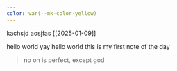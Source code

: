 ```yaml
---
color: var(--mk-color-yellow)
---
```


kachsjd
aosjfas
[[2025-01-09]]

hello world
yay hello world this is my first note of the day


> no on is perfect, except god
>



